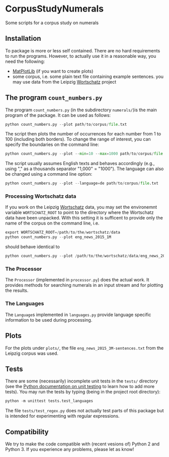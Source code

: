 # CorpusStudyNumerals
Some scripts for a corpus study on numerals


## Installation

To package is more or less self contained. There are no hard
requirements to run the programs. However, to actually use it in a
reasonable way, you need the following:
* [MatPlotLib](https://matplotlib.org/)  (if you want to create plots)
* some corpus, i.e. some plain text file containing example sentences.
  you may use data from the Leipzig [Wortschatz](http://wortschatz.uni-leipzig.de)
  project


## The program `count_numbers.py`

The program `count_numbers.py` (in the subdirectory `numerals/`)is the
main program of the package.  It can be used as follows:

```python
python count_numbers.py --plot path/to/corpus/file.txt
```

The script then plots the number of occurrences for each number from
1 to 100 (including both borders). To change the range of interest,
you can specify the boundaries on the command line:

```python
python count_numbers.py --plot --min=10 --max=1000 path/to/corpus/file.txt
```

The script usually assumes English texts and behaves accordingly
(e.g., using "," as a thousands separator "1,000" = "1000"). The
language can also be changed using a command line option:

```python
python count_numbers.py --plot --language=de path/to/corpus/file.txt
```

### Processing Wortschatz data

If you work on the Leipzig
[Wortschatz](http://wortschatz.uni-leipzig.de) data, you may set the
environemnt variable `WORTSCHATZ_ROOT` to point to the directory where
the Wortschatz data have been unpacked. With this setting it is
sufficent to provide only the name of the corpus on the command line,
i.e.

```python
export WORTSCHATZ_ROOT=/path/to/the/wortschatz/data
python count_numbers.py --plot eng_news_2015_1M
```

should behave identical to

```python
python count_numbers.py --plot /path/to/the/wortschatz/data/eng_news_2015_1M/eng_news_2015_1M-sentences.txt
```

### The Processor

The `Processor` (implemented in `processor.py`) does the actual
work. It provides methods for searching numerals in an input stream
and for plotting the results.


### The Languages

The `Language`s implemented in `languages.py` provide language
specific information to be used during processing.


## Plots

For the plots under `plots/`, the file `eng_news_2015_3M-sentences.txt`
from the Leipzig corpus was used.


## Tests

There are some (necessarily) incomplete unit tests in the `tests/`
directory (see the [Python documentation on unit
testing](https://docs.python.org/3/library/unittest.html) to learn how
to add more tests).  You may run the tests by typing (being in the
project root directory):

```python
python -m unittest tests.test_languages
```

The file `tests/test_regex.py` does not actually test parts of this
package but is intended for experimenting with regular expressions.


## Compatibility

We try to make the code compatible with (recent vesions of) Python 2
and Python 3. If you experience any problems, please let as know!
